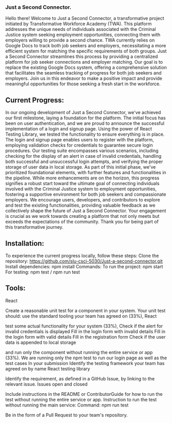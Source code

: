 ### Just a Second Connector.
Hello there! Welcome to Just a Second Connector, a transformative project initiated by Transformative Workforce Academy (TWA). This platform addresses the unique needs of individuals associated with the Criminal Justice system seeking employment opportunities, connecting them with employers willing to provide a second chance. TWA currently relies on Google Docs to track both job seekers and employers, necessitating a more efficient system for matching the specific requirements of both groups. Just a Second Connector streamlines this process by providing a centralized platform for job seeker connections and employer matching. Our goal is to replace the existing Google Docs system, offering a comprehensive solution that facilitates the seamless tracking of progress for both job seekers and employers. Join us in this endeavor to make a positive impact and provide meaningful opportunities for those seeking a fresh start in the workforce.
## Current Progress:
In our ongoing development of Just a Second Connector, we've achieved our first milestone, laying a foundation for the platform. The initial focus has been on user authentication, and we are proud to announce the successful implementation of a login and signup page. Using the power of React Testing Library, we tested the functionality to ensure everything is in place. The login and signup page enables users to register with the platform, employing validation checks for credentials to guarantee secure login procedures. Our testing suite encompasses various scenarios, including checking for the display of an alert in case of invalid credentials, handling both successful and unsuccessful login attempts, and verifying the proper storage of user data in local storage.
As part of this initial phase, we've prioritized foundational elements, with further features and functionalities in the pipeline. While more enhancements are on the horizon, this progress signifies a robust start toward the ultimate goal of connecting individuals involved with the Criminal Justice system to employment opportunities, fostering a supportive environment for both job seekers and compassionate employers. We encourage users, developers, and contributors to explore and test the existing functionalities, providing valuable feedback as we collectively shape the future of Just a Second Connector. Your engagement is crucial as we work towards creating a platform that not only meets but exceeds the expectations of the community. Thank you for being part of this transformative journey.
## Installation:
To experience the current progress locally, follow these steps:
Clone the repository: https://github.com/slu-csci-5030/Just-a-second-connector.git
Install dependencies: npm install
Commands:
To run the project: npm start
For testing: npm test / npm run test


## Tools:
React


Create a reasonable unit test for a component in your system. Your unit test should:
use the standard tooling your team has agreed on (33%),
React  

test some actual functionality for your system (33%),
Check if the alert for invalid credentials is displayed
Fill in the login form with invalid details
Fill in the login form with valid details
Fill in the registration form
Check if the user data is appended to local storage


and run only the component without running the entire service or app (33%).
We are running only the npm test to run our login page as well as the test cases
In your submission
Identify the testing framework your team has agreed on by name
React testing library


Identify the requirement, as defined in a GitHub Issue, by linking to the relevant issue.
Issues open and closed


Include instructions in the README or ContributorGuide for how to run the test without running the entire service or app.
Instruction to run the test without running the main service:
Command: npm run test 
	
Be in the form of a Pull Request to your team's repository.



